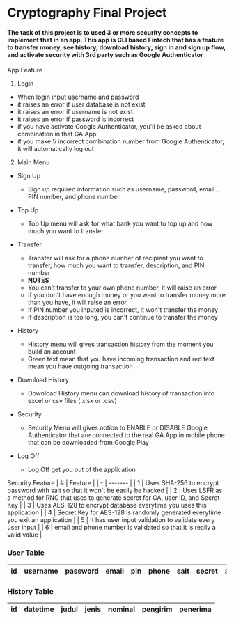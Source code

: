# Cryptography Final Project
#### The task of this project is to used 3 or more security concepts to implement that in an app. This app is CLI based Fintech that has a feature to transfer money, see history, download history, sign in and sign up flow, and activate security with 3rd party such as Google Authenticator

App Feature
1. Login 
  - When login input username and password
  - it raises an error if user database is not exist
  - it raises an error if username is not exist
  - it raises an error if password is incorrect
  - if you have activate Google Authenticator, you'll be asked about combination in that GA App
  - if you make 5 incorrect combination number from Google Authenticator, it will automatically log out

2. Main Menu
  - Sign Up
    - Sign up required information such as username, password, email , PIN number, and phone number

  - Top Up
    - Top Up menu will ask for what bank you want to top up and how much you want to transfer
 
  - Transfer
    - Transfer will ask for a phone number of recipient you want to transfer, how much you want to transfer, description, and PIN number
    - **NOTES**
    - You can't transfer to your own phone number, it will raise an error
    - If you don't have enough money or you want to transfer money more than you have, it will raise an error
    - If PIN number you inputed is incorrect, it won't transfer the money
    - If description is too long, you can't continue to transfer the money
    
  - History
    - History menu will gives transaction history from the moment you build an account
    - Green text mean that you have incoming transaction and red text mean you have outgoing transaction

  - Download History
    - Download History menu can download history of transaction into excel or csv files (.xlsx or .csv)

  - Security
    - Security Menu will gives option to ENABLE or DISABLE Google Authenticator that are connected to the real GA App in mobile phone that can be downloaded from Google Play

   - Log Off
     - Log Off get you out of the application
     
Security Feature
| # | Feature |
| - | ------- |
| 1 | Uses SHA-256 to encrypt password with salt so that it won't be easily be hacked |
| 2 | Uses LSFR as a method for RNG that uses to generate secret for GA, user ID, and Secret Key |
| 3 | Uses AES-128 to encrypt database everytime you uses this application | 
| 4 | Secret Key for AES-128 is randomly generated everytime you exit an application |
| 5 | It has user input validation to validate every user input |
| 6 | email and phone number is validated so that it is really a valid value |

### User Table
| id | username | password | email | pin | phone | salt | secret | activate |
| -- | -------- | -------- | ----- | --- | ----- | ---- | ------ | -------- |

### History Table
| id | datetime | judul | jenis | nominal | pengirim | penerima |
| -- | -------- | ----- | ----- | ------- | -------- | -------- |
